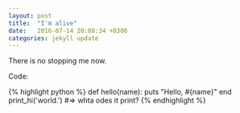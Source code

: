```yaml
---
layout: post
title:  "I'm alive"
date:   2016-07-14 20:08:34 +0300
categories: jekyll update
---
```

There is no stopping me now.

Code:

{% highlight python %}
def hello(name):
  puts "Hello, #{name}"
end
print_hi('world.')
#=> whta odes it print?
{% endhighlight %}

[Arktopolis]: http://soundcloud.com/arktopolis
